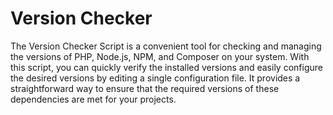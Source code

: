 # Version Checker

The Version Checker Script is a convenient tool for checking and managing the versions of PHP, Node.js, NPM, and Composer on your system. With this script, you can quickly verify the installed versions and easily configure the desired versions by editing a single configuration file. It provides a straightforward way to ensure that the required versions of these dependencies are met for your projects.
